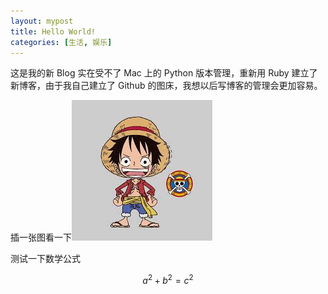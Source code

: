 ```yaml
---
layout: mypost
title: Hello World!
categories: [生活, 娱乐]
---
```

这是我的新 Blog 实在受不了 Mac 上的 Python 版本管理，重新用 Ruby 建立了新博客，由于我自己建立了 Github 的图床，我想以后写博客的管理会更加容易。

插一张图看一下![logo.jpg](https://raw.githubusercontent.com/beyes/Picture/master/img/logo.jpg)

测试一下数学公式

$$ a^2+b^2=c^2 $$